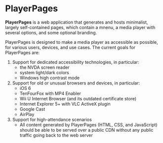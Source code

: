 # PlayerPages

**PlayerPages** is a web application that generates and hosts minimalist, largely self-contained pages, which contain a mnenu, a media player with several options, and some optional branding.

PlayerPages is designed to make a media player as accessible as possible, for various users, devices, and use cases. The current goals for PlayerPages are:

1. Support for dedicated accessibility technologies, in particular:
    * the NVDA screen reader
    * system light/dark colors
    * Windows high contrast mode
2. Support for old or unusual browsers and devices, in particular:
    * iOS 6
    * TenFourFox with MP4 Enabler
    * Wii U Internet Browser (and its outdated certificate store)
    * Internet Explorer 5+ with VLC ActiveX plugin
    * Google Cast
    * AirPlay
3. Support for high-attendance scenarios
    * All content generated by PlayerPages (HTML, CSS, and JavaScript) should be able to be served over a public CDN without any public traffic going back to the web server
  
